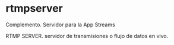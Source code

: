 # rtmpserver
Complemento. Servidor para la App Streams

 RTMP SERVER.
  servidor de transmisiones o flujo de datos en vivo.

